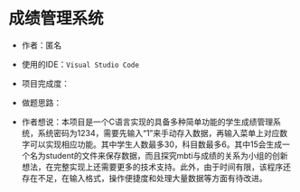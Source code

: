 # 成绩管理系统

- 作者：匿名

- 使用的IDE：`Visual Studio Code`

- 项目完成度：

- 做题思路：

- 作者想说：本项目是一个C语言实现的具备多种简单功能的学生成绩管理系统，系统密码为1234，需要先输入“1”来手动存入数据，再输入菜单上对应数字可以实现相应功能。其中学生人数最多30，科目数最多6。其中15会生成一个名为student的文件来保存数据，而且探究mbti与成绩的关系为小组的创新想法，在完整实现上还需要更多的技术支持。此外，由于时间有限，该程序还存在不足，在输入格式，操作便捷度和处理大量数据等方面有待改进。
